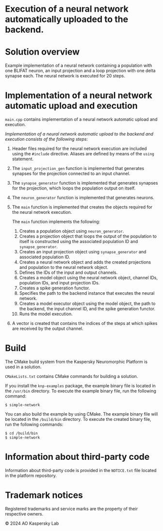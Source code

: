 Execution of a neural network automatically uploaded to the backend.
==============


# Solution overview

Example implementation of a neural network containing a population with one BLIFAT neuron, an input projection and a loop projection with one delta synapse each. The neural network is executed for 20 steps.


# Implementation of a neural network automatic upload and execution

`main.cpp` contains implementation of a neural network automatic upload and execution.

_Implementation of a neural network automatic upload to the backend and execution consists of the following steps_:

1.  Header files required for the neural network execution are included using the `#include` directive. Aliases are defined by means of the `using` statement.
2.  The `input_projection_gen` function is implemented that generates synapses for the projection connected to an input channel.
3.  The `synapse_generator` function is implemented that generates synapses for the projection, which loops the population output on itself.
4.  The `neuron_generator` function is implemented that generates neurons.
5.  The `main` function is implemented that creates the objects required for the neural network execution.

    The `main` function implements the following:
    
    1.  Creates a population object using `neuron_generator`.
    2.  Creates a projection object that loops the output of the population to itself is constructed using the associated population ID and `synapse_generator`.
    3.  Creates an input projection object using `synapse_generator` and associated population ID.
    4.  Creates a neural network object and adds the created projections and population to the neural network object.
    5.  Defines the IDs of the input and output channels.
    6.  Creates a model object using the neural network object, channel IDs, population IDs, and input projection IDs.
    7.  Creates a spike generation functor.
    8.  Specifies the path to the backend instance that executes the neural network.
    9.  Creates a model executor object using the model object, the path to the backend, the input channel ID, and the spike generation functor. 
    10. Runs the model execution.
6.  A vector is created that contains the indices of the steps at which spikes are received by the output channel.


# Build

The CMake build system from the Kaspersky Neuromorphic Platform is used in a solution.

`CMakeLists.txt` contains CMake commands for building a solution.

If you install the `knp-examples` package, the example binary file is located in the `/usr/bin` directory. To execute the example binary file, run the following command:

`$ simple-network`

You can also build the example by using CMake. The example binary file will be located in the `/build/bin` directory. To execute the created binary file, run the following commands:

```
$ cd /build/bin
$ simple-network
```


# Information about third-party code

Information about third-party code is provided in the `NOTICE.txt` file located in the platform repository.


# Trademark notices

Registered trademarks and service marks are the property of their respective owners.

© 2024 AO Kaspersky Lab
